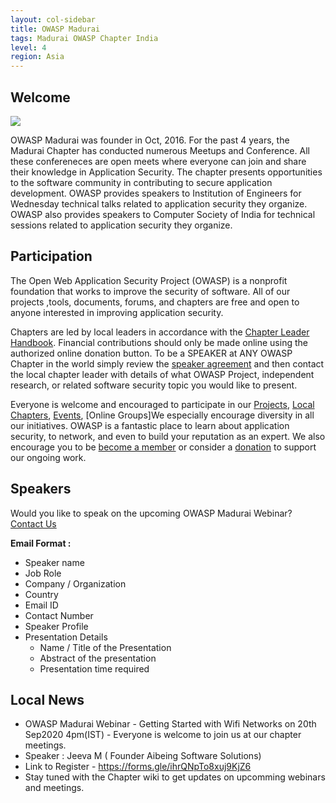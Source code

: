 ```yaml
---
layout: col-sidebar
title: OWASP Madurai
tags: Madurai OWASP Chapter India
level: 4
region: Asia
---
```


## Welcome

<img src="assets/images/logo/owasp_madurai_logo.png"/>

OWASP Madurai was founder in Oct, 2016. For the past 4 years, the Madurai Chapter has conducted numerous Meetups and Conference. All these confereneces are open meets where everyone can join and share their knowledge in Application Security. The chapter presents opportunities to the software community in contributing to secure application development.
OWASP provides speakers to Institution of Engineers for Wednesday technical talks related to application security they organize. OWASP also provides speakers to Computer Society of India for technical sessions related to application security they organize.

## Participation
The Open Web Application Security Project (OWASP) is a nonprofit foundation that works to improve the security of software. All of our projects ,tools, documents, forums, and chapters are free and open to anyone interested in improving application security. 

Chapters are led by local leaders in accordance with the [Chapter Leader Handbook](/www-policy/rules-of-procedure/chapter-handbook). Financial contributions should only be made online using the authorized online donation button. To be a SPEAKER at ANY OWASP Chapter in the world simply review the [speaker agreement](/www-policy/speaker-agreement) and then contact the local chapter leader with details of what OWASP Project, independent research, or related software security topic you would like to present.

Everyone is welcome and encouraged to participate in our [Projects](https://owasp.org/projects/), [Local Chapters](/chapters), [Events](https://owasp.org/events/), [Online Groups]We especially encourage diversity in all our initiatives. OWASP is a fantastic place to learn about application security, to network, and even to build your reputation as an expert. We also encourage you to be [become a member](https://owasp.org/membership/) or consider a [donation](https://owasp.org/donate/?reponame=www-chapter-madurai&title=OWASP+madurai) to support our ongoing work.

## Speakers

Would you like to speak on the upcoming OWASP Madurai Webinar? [Contact Us](mailto:kishore.tk@owasp.org)

**Email Format :**

- Speaker name
- Job Role
- Company / Organization
- Country
- Email ID
- Contact Number
- Speaker Profile
- Presentation Details
    - Name / Title of the Presentation
    - Abstract of the presentation
    - Presentation time required

## Local News
- OWASP Madurai Webinar - Getting Started with Wifi Networks on 20th Sep2020 4pm(IST) - Everyone is welcome to join us at our chapter meetings.
- Speaker : Jeeva M ( Founder Aibeing Software Solutions) 
- Link to Register - https://forms.gle/ihrQNpTo8xuj9KjZ6
- Stay tuned with the Chapter wiki to get updates on upcomming webinars and meetings.

